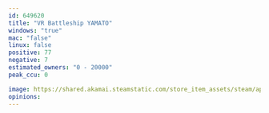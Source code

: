 ```yaml
---
id: 649620
title: "VR Battleship YAMATO"
windows: "true"
mac: "false"
linux: false
positive: 77
negative: 7
estimated_owners: "0 - 20000"
peak_ccu: 0

image: https://shared.akamai.steamstatic.com/store_item_assets/steam/apps/649620/header.jpg?t=1554958030
opinions:
---
```

